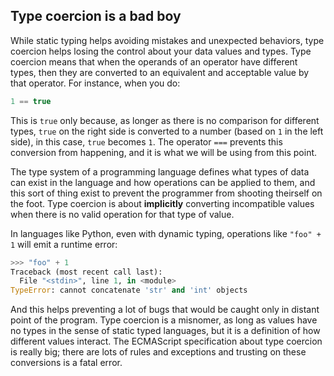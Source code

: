 ## Type coercion is a bad boy

While static typing helps avoiding mistakes and unexpected behaviors, type coercion helps losing the control about your data values and types. Type coercion means that when the operands of an operator have different types, then they are converted to an equivalent and acceptable value by that operator. For instance, when you do:

```js
1 == true
```

This is `true` only because, as longer as there is no comparison for different types, `true` on the right side is converted to a number \(based on `1` in the left side\), in this case, `true` becomes `1`. The operator `===` prevents this conversion from happening, and it is what we will be using from this point.

The type system of a programming language defines what types of data can exist in the language and how operations can be applied to them, and this sort of thing exist to prevent the programmer from shooting theirself on the foot. Type coercion is about  **implicitly** converting incompatible values when there is no valid operation for that type of value.

In languages like Python, even with dynamic typing, operations like `"foo" + 1` will emit a runtime error:

```python
>>> "foo" + 1
Traceback (most recent call last):
  File "<stdin>", line 1, in <module>
TypeError: cannot concatenate 'str' and 'int' objects
```

And this helps preventing a lot of bugs that would be caught only in distant point of the program. Type coercion is a misnomer, as long as values have no types in the sense of static typed languages, but it is a definition of how different values interact. The ECMAScript specification about type coercion is really big; there are lots of rules and exceptions and trusting on these conversions is a fatal error.


